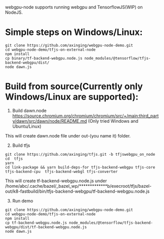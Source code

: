 webgpu-node supports running webgpu and TensorflowJS(WIP) on NodeJS.

# Simple steps on Windows/Linux:
```
git clone https://github.com/axinging/webgpu-node-demo.git
cd webgpu-node-demo/tfjs-on-external-node
npm install
cp binary/tf-backend-webgpu.node.js node_modules/@tensorflow/tfjs-backend-webgpu/dist/
node dawn.js
```

# Build from source(Currently only Windows/Linux are supported):

1. Build dawn.node
https://source.chromium.org/chromium/chromium/src/+/main:third_party/dawn/src/dawn/node/README.md
(Only tried Windows and Ubuntu/Linux)

This will create dawn.node file under out-(you name it) folder.

2. Build tfjs

```
git clone https://github.com/axinging/tfjs.git -b tfjswebgpu_on_node
cd  tfjs
yarn
cd link-package && yarn build-deps-for tfjs-backend-webgpu tfjs-core tfjs-backend-cpu  tfjs-backend-webgl tfjs-converter
```

This will create tf-backend-webgpu.node.js under /home/abc/.cache/bazel/_bazel_wp/*************b/execroot/tfjs/bazel-out/k8-fastbuild/bin/tfjs-backend-webgpu/tf-backend-webgpu.node.js

3. Run demo
```
git clone https://github.com/axinging/webgpu-node-demo.git
cd webgpu-node-demo/tfjs-on-external-node
npm install
cp tf-backend-webgpu.node.js node_modules/@tensorflow/tfjs-backend-webgpu/dist/tf-backend-webgpu.node.js 
node dawn.js
```





